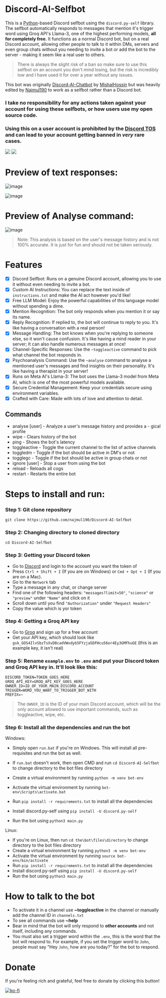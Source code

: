 # Discord-AI-Selfbot

This is a [Python](https://www.python.org)-based Discord selfbot using the `discord.py-self` library. The selfbot automatically responds to messages that mention it's trigger word using Groq API's Llama-3, one of the highest performing models, **all for completely free**. It functions as a normal Discord bot, but on a real Discord account, allowing other people to talk to it within DMs, servers and even group chats without you needing to invite a bot or add the bot to the server - making it seem like a real user to others.

> There is always the slight risk of a ban so make sure to use this selfbot on an account you don't mind losing, but the risk is incredibly low and I have used it for over a year without any issues.

This bot was originally [Discord-AI-Chatbot](https://github.com/mishalhossin/Discord-AI-Chatbot) by [MishalHossin](https://github.com/mishalhossin/) but was heavily edited by [Najmul190](https://github.com/najmul190) to work as a selfbot rather than a Discord bot.

### <strong> I take no responsibility for any actions taken against your account for using these selfbots, or how users use my open source code.</strong>

### <strong>Using this on a user account is prohibited by the [Discord TOS](https://discord.com/terms) and can lead to your account getting banned in _very_ rare cases.</strong>

<p float="left">
  <img style="vertical-align: top;" src="https://discord.c99.nl/widget/theme-4/451627446941515817.png"/>
  <img src="https://lanyard.cnrad.dev/api/1025245410224263258?theme=dark&bg=171515&borderRadius=5px&animated=true&idleMessage=15%20year%20old%20solo%20dev" al/> 
</p>

# Preview of text responses:

![image](https://cdn.discordapp.com/attachments/1241152501336772709/1267566207247188079/image.png?ex=66a94086&is=66a7ef06&hm=11cac192c2a18be7c3154a6154e841c6adffb64ff577a3f78e961b3055f00b50&)

![image](https://cdn.discordapp.com/attachments/1241152501336772709/1267566298200543232/image.png?ex=66b4755b&is=66b323db&hm=4d22621aae21c8c55f27dd498119402128605cd0986940c8c6f1d2bf3caf548e&)

# Preview of Analyse command:

![image](https://cdn.discordapp.com/attachments/1241152501336772709/1267572436925284414/image.png?ex=66b47b13&is=66b32993&hm=a960cc4b4bad7e56178acaf3ed2e7c9b1a0effdae52a9bf1285a543d128e3175&)

> Note: This analysis is based on the user's message history and is not 100% accurate. It is just for fun and should not be taken seriously.

# Features

-   [x] Discord Selfbot: Runs on a genuine Discord account, allowing you to use it without even needing to invite a bot.
-   [x] Custom AI Instructions: You can replace the text inside of `instructions.txt` and make the AI act however you'd like!
-   [x] Free LLM Model: Enjoy the powerful capabilities of this language model without spending a dime.
-   [x] Mention Recognition: The bot only responds when you mention it or say its name.
-   [x] Reply Recognition: If replied to, the bot will continue to reply to you. It's like having a conversation with a real person!
-   [x] Message Handling: The bot knows when you're replying to someone else, so it won't cause confusion. It's like having a mind reader in your server; It can also handle numerous messages at once!
-   [x] Channel-Specific Responses: Use the `~toggleactive` command to pick what channel the bot responds in.
-   [x] Psychoanalysis Command: Use the `~analyse` command to analyse a mentioned user's messages and find insights on their personality. It's like having a therapist in your server!
-   [x] Runs on Meta AI's Llama-3: The bot uses the Llama-3 model from Meta AI, which is one of the most powerful models available.
-   [x] Secure Credential Management: Keep your credentials secure using environment variables.
-   [x] Crafted with Care: Made with lots of love and attention to detail.

## Commands

-   analyse [user] - Analyze a user's message history and provides a - gical profile
-   wipe - Clears history of the bot
-   ping - Shows the bot's latency
-   toggleactive - Toggle the current channel to the list of active channels
-   toggledm - Toggle if the bot should be active in DM's or not
-   togglegc - Toggle if the bot should be active in group chats or not
-   ignore [user] - Stop a user from using the bot
-   reload - Reloads all cogs
-   restart - Restarts the entire bot

# Steps to install and run:

### Step 1: Git clone repository

```
git clone https://github.com/najmul190/Discord-AI-Selfbot
```

### Step 2: Changing directory to cloned directory

```
cd Discord-AI-Selfbot
```

### Step 3: Getting your Discord token

-   Go to [Discord](https://canary.discord.com) and login to the account you want the token of
-   Press `Ctrl + Shift + I` (If you are on Windows) or `Cmd + Opt + I` (If you are on a Mac).
-   Go to the `Network` tab
-   Type a message in any chat, or change server
-   Find one of the following headers: `"messages?limit=50"`, `"science"` or `"preview"` under `"Name"` and click on it
-   Scroll down until you find `"Authorization"` under `"Request Headers"`
-   Copy the value which is yor token

### Step 4: Getting a Groq API key

-   Go to [Groq](https://console.groq.com/keys) and sign up for a free account
-   Get your API key, which should look like `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` (this is an example key, it isn't real)

### Step 5: Rename `example.env` to `.env` and put your Discord token and Groq API key in. It'll look like this:

```
DISCORD_TOKEN=TOKEN_GOES_HERE
GROQ_API_KEY=GROQ_API_KEY_GOES_HERE
OWNER_ID=ID_OF_YOUR_MAIN_DISCORD_ACCOUNT
TRIGGER=WORD_YOU_WANT_TO_TRIGGER_BOT_WITH
PREFIX=~
```

> The `OWNER_ID` is the ID of your main Discord account, which will be the only account allowed to use important commands, such as toggleactive, wipe, etc.

### Step 6: Install all the dependencies and run the bot

Windows:

-   Simply open `run.bat` if you're on Windows. This will install all pre-requisites and run the bot as well.

-   If `run.bat` doesn't work, then open CMD and run `cd Discord-AI-Selfbot` to change directory to the bot files directory
-   Create a virtual environment by running `python -m venv bot-env`
-   Activate the virtual environment by running `bot-env\Scripts\activate.bat`
-   Run `pip install -r requirements.txt` to install all the dependencies
-   Install discord.py-self using `pip install -U discord.py-self`
-   Run the bot using `python3 main.py`

Linux:

-   If you're on Linux, then run `cd the\bot\files\directory` to change directory to the bot files directory
-   Create a virtual environment by running `python3 -m venv bot-env`
-   Activate the virtual environment by running `source bot-env/bin/activate`
-   Run `pip install -r requirements.txt` to install all the dependencies
-   Install discord.py-self using `pip install -U discord.py-self`
-   Run the bot using `python3 main.py`

# How to talk to the bot

-   To activate it in a channel use **~toggleactive** in the channel or manually add the channel ID in `channels.txt`
-   To see all commands use **~help**
-   Bear in mind that the bot will only respond to **other accounts** and not itself, including any commands.
-   You must also set a trigger word within the `.env`, this is the word that the bot will respond to. For example, if you set the trigger word to `John`, people must say "Hey `John`, how are you today?" for the bot to respond.

# Donate

If you're feeling rich and grateful, feel free to donate by clicking this button!

[![ko-fi](https://ko-fi.com/img/githubbutton_sm.svg)](https://ko-fi.com/E1E1Q7XEZ)
